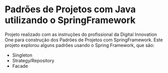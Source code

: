 
# Padrões de Projetos com Java utilizando o SpringFramework

Projeto realizado com as instruções do profissional da Digital Innovation One para construção dos Padrões de Projetos com SpringFramework.  Este projeto explorou alguns padrões usando o Spring Framework, que são:  

- Singleton 
- Strategy/Repository 
- Facade
